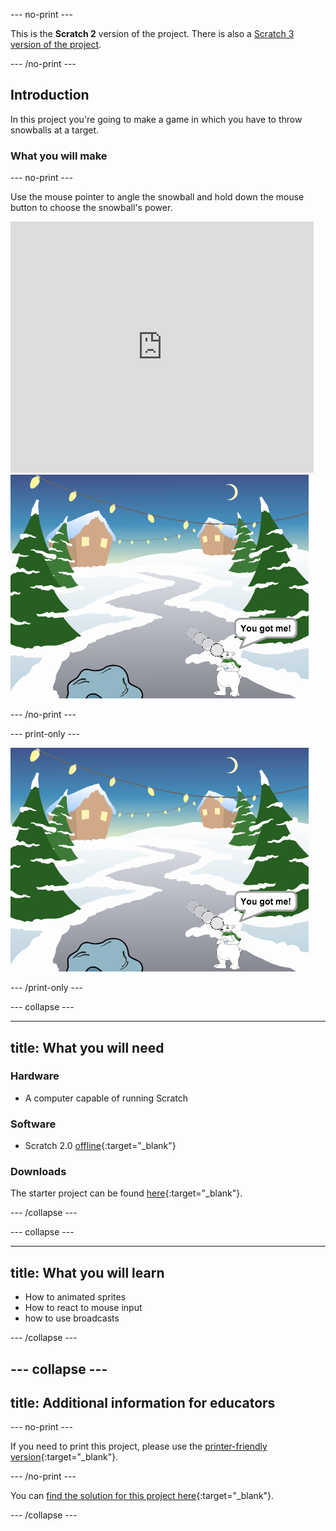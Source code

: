 --- no-print ---

This is the **Scratch 2** version of the project. There is also a [Scratch 3 version of the project](https://projects.raspberrypi.org/en/projects/snowball-fight).

--- /no-print ---

## Introduction

In this project you're going to make a game in which you have to throw snowballs at a target. 

### What you will make

--- no-print ---

Use the mouse pointer to angle the snowball and hold down the mouse button to choose the snowball's power.

<div class="scratch-preview">
  <iframe allowtransparency="true" width="485" height="402" src="https://scratch.mit.edu/projects/embed/301858998/?autostart=true" frameborder="0" scrolling="no"></iframe>
  <img src="images/snow-final.png">
</div>

--- /no-print ---

--- print-only ---

![complete project](images/snow-final.png)

--- /print-only ---

--- collapse ---

---
title: What you will need
---

### Hardware

+ A computer capable of running Scratch

### Software

+ Scratch 2.0 [offline](http://rpf.io/scratchoff){:target="_blank"}

### Downloads

The starter project can be found [here](http://rpf.io/p/en/snowball-fight-scratch2-go){:target="_blank"}.

--- /collapse ---

--- collapse ---

---
title: What you will learn
---

- How to animated sprites
- How to react to mouse input 
- how to use broadcasts

--- /collapse ---

--- collapse ---
---
title: Additional information for educators
---

--- no-print ---

If you need to print this project, please use the [printer-friendly version](https://projects.raspberrypi.org/en/projects/snowball-fight-scratch2/print){:target="_blank"}.

--- /no-print ---

You can [find the solution for this project here](http://rpf.io/p/en/snowball-fight-scratch2-get){:target="_blank"}.

--- /collapse ---
